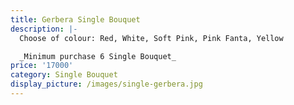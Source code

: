 ```yaml
---
title: Gerbera Single Bouquet
description: |-
  Choose of colour: Red, White, Soft Pink, Pink Fanta, Yellow

  _Minimum purchase 6 Single Bouquet_
price: '17000'
category: Single Bouquet
display_picture: /images/single-gerbera.jpg
---
```


